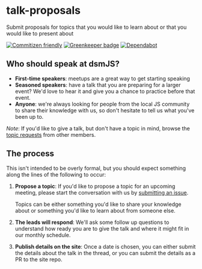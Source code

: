 # talk-proposals

Submit proposals for topics that you would like to learn about or that you would
like to present about

[![Commitizen friendly](https://img.shields.io/badge/commitizen-friendly-brightgreen.svg)](http://commitizen.github.io/cz-cli/)
[![Greenkeeper badge](https://badges.greenkeeper.io/dsmjs/talk-proposals.svg)](https://greenkeeper.io/)
[![Dependabot][dependabot-badge]][dependabot-link]

## Who should speak at dsmJS?

-   **First-time speakers**: meetups are a great way to get starting speaking
-   **Seasoned speakers**: have a talk that you are preparing for a larger event? We'd
    love to hear it and give you a chance to practice before that event.
-   **Anyone**: we're always looking for people from the local JS community to share
    their knowledge with us, so don't hesitate to tell us what you've been up to.

_Note_: If you'd like to give a talk, but don't have a topic in mind, browse the
[topic requests](https://github.com/dsmjs/talk-proposals/issues?utf8=%E2%9C%93&q=is%3Aopen+is%3Aissue+label%3A%22topic+request%22)
from other members.

## The process

This isn't intended to be overly formal, but you should expect something along the
lines of the following to occur:

1.  **Propose a topic**: If you'd like to propose a topic for an upcoming meeting,
    please start the conversation with us by [submitting an issue](https://github.com/dsmjs/talk-proposals/issues).

    Topics can be either something you'd like to share your knowledge about or
    something you'd like to learn about from someone else.
2.  **The leads will respond**: We'll ask some follow up questions to
    understand how ready you are to give the talk and where it might fit in our
    monthly schedule.
3.  **Publish details on the site**: Once a date is chosen, you can either submit
    the details about the talk in the thread, or you can submit the details as a
    PR to the site repo.

[dependabot-link]: https://dependabot.com/

[dependabot-badge]: https://badgen.net/dependabot/dsmjs/talk-proposals/?icon=dependabot
